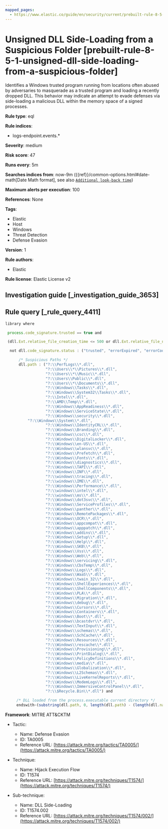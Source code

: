 ```yaml
---
mapped_pages:
  - https://www.elastic.co/guide/en/security/current/prebuilt-rule-8-5-1-unsigned-dll-side-loading-from-a-suspicious-folder.html
---
```


# Unsigned DLL Side-Loading from a Suspicious Folder [prebuilt-rule-8-5-1-unsigned-dll-side-loading-from-a-suspicious-folder]

Identifies a Windows trusted program running from locations often abused by adversaries to masquerade as a trusted program and loading a recently dropped DLL. This behavior may indicate an attempt to evade defenses via side-loading a malicious DLL within the memory space of a signed processes.

**Rule type**: eql

**Rule indices**:

* logs-endpoint.events.*

**Severity**: medium

**Risk score**: 47

**Runs every**: 5m

**Searches indices from**: now-9m ({{ref}}/common-options.html#date-math[Date Math format], see also [`Additional look-back time`](docs-content://solutions/security/detect-and-alert/create-detection-rule.md#rule-schedule))

**Maximum alerts per execution**: 100

**References**: None

**Tags**:

* Elastic
* Host
* Windows
* Threat Detection
* Defense Evasion

**Version**: 1

**Rule authors**:

* Elastic

**Rule license**: Elastic License v2

## Investigation guide [_investigation_guide_3653]



## Rule query [_rule_query_4411]

```js
library where

 process.code_signature.trusted == true and

 (dll.Ext.relative_file_creation_time <= 500 or dll.Ext.relative_file_name_modify_time <= 500) and

  not dll.code_signature.status : ("trusted", "errorExpired", "errorCode_endpoint*", "errorChaining") and

      /* Suspicious Paths */
      dll.path : ("?:\\PerfLogs\\*.dll",
                  "?:\\Users\\*\\Pictures\\*.dll",
                  "?:\\Users\\*\\Music\\*.dll",
                  "?:\\Users\\Public\\*.dll",
                  "?:\\Users\\*\\Documents\\*.dll",
                  "?:\\Windows\\Tasks\\*.dll",
                  "?:\\Windows\\System32\\Tasks\\*.dll",
                  "?:\\Intel\\*.dll",
                  "?:\\AMD\\Temp\\*.dll",
                  "?:\\Windows\\AppReadiness\\*.dll",
                  "?:\\Windows\\ServiceState\\*.dll",
                  "?:\\Windows\\security\\*.dll",
		  "?:\\Windows\\System\\*.dll",
                  "?:\\Windows\\IdentityCRL\\*.dll",
                  "?:\\Windows\\Branding\\*.dll",
                  "?:\\Windows\\csc\\*.dll",
                  "?:\\Windows\\DigitalLocker\\*.dll",
                  "?:\\Windows\\en-US\\*.dll",
                  "?:\\Windows\\wlansvc\\*.dll",
                  "?:\\Windows\\Prefetch\\*.dll",
                  "?:\\Windows\\Fonts\\*.dll",
                  "?:\\Windows\\diagnostics\\*.dll",
                  "?:\\Windows\\TAPI\\*.dll",
                  "?:\\Windows\\INF\\*.dll",
                  "?:\\windows\\tracing\\*.dll",
                  "?:\\windows\\IME\\*.dll",
                  "?:\\Windows\\Performance\\*.dll",
                  "?:\\windows\\intel\\*.dll",
                  "?:\\windows\\ms\\*.dll",
                  "?:\\Windows\\dot3svc\\*.dll",
                  "?:\\Windows\\ServiceProfiles\\*.dll",
                  "?:\\Windows\\panther\\*.dll",
                  "?:\\Windows\\RemotePackages\\*.dll",
                  "?:\\Windows\\OCR\\*.dll",
                  "?:\\Windows\\appcompat\\*.dll",
                  "?:\\Windows\\apppatch\\*.dll",
                  "?:\\Windows\\addins\\*.dll",
                  "?:\\Windows\\Setup\\*.dll",
                  "?:\\Windows\\Help\\*.dll",
                  "?:\\Windows\\SKB\\*.dll",
                  "?:\\Windows\\Vss\\*.dll",
                  "?:\\Windows\\Web\\*.dll",
                  "?:\\Windows\\servicing\\*.dll",
                  "?:\\Windows\\CbsTemp\\*.dll",
                  "?:\\Windows\\Logs\\*.dll",
                  "?:\\Windows\\WaaS\\*.dll",
                  "?:\\Windows\\twain_32\\*.dll",
                  "?:\\Windows\\ShellExperiences\\*.dll",
                  "?:\\Windows\\ShellComponents\\*.dll",
                  "?:\\Windows\\PLA\\*.dll",
                  "?:\\Windows\\Migration\\*.dll",
                  "?:\\Windows\\debug\\*.dll",
                  "?:\\Windows\\Cursors\\*.dll",
                  "?:\\Windows\\Containers\\*.dll",
                  "?:\\Windows\\Boot\\*.dll",
                  "?:\\Windows\\bcastdvr\\*.dll",
                  "?:\\Windows\\TextInput\\*.dll",
                  "?:\\Windows\\schemas\\*.dll",
                  "?:\\Windows\\SchCache\\*.dll",
                  "?:\\Windows\\Resources\\*.dll",
                  "?:\\Windows\\rescache\\*.dll",
                  "?:\\Windows\\Provisioning\\*.dll",
                  "?:\\Windows\\PrintDialog\\*.dll",
                  "?:\\Windows\\PolicyDefinitions\\*.dll",
                  "?:\\Windows\\media\\*.dll",
                  "?:\\Windows\\Globalization\\*.dll",
                  "?:\\Windows\\L2Schemas\\*.dll",
                  "?:\\Windows\\LiveKernelReports\\*.dll",
                  "?:\\Windows\\ModemLogs\\*.dll",
                  "?:\\Windows\\ImmersiveControlPanel\\*.dll",
                  "?:\\$Recycle.Bin\\*.dll") and

	 /* DLL loaded from the process.executable current directory */
	 endswith~(substring(dll.path, 0, length(dll.path) - (length(dll.name) + 1)), substring(process.executable, 0, length(process.executable) - (length(process.name) + 1)))
```

**Framework**: MITRE ATT&CKTM

* Tactic:

    * Name: Defense Evasion
    * ID: TA0005
    * Reference URL: [https://attack.mitre.org/tactics/TA0005/](https://attack.mitre.org/tactics/TA0005/)

* Technique:

    * Name: Hijack Execution Flow
    * ID: T1574
    * Reference URL: [https://attack.mitre.org/techniques/T1574/](https://attack.mitre.org/techniques/T1574/)

* Sub-technique:

    * Name: DLL Side-Loading
    * ID: T1574.002
    * Reference URL: [https://attack.mitre.org/techniques/T1574/002/](https://attack.mitre.org/techniques/T1574/002/)



